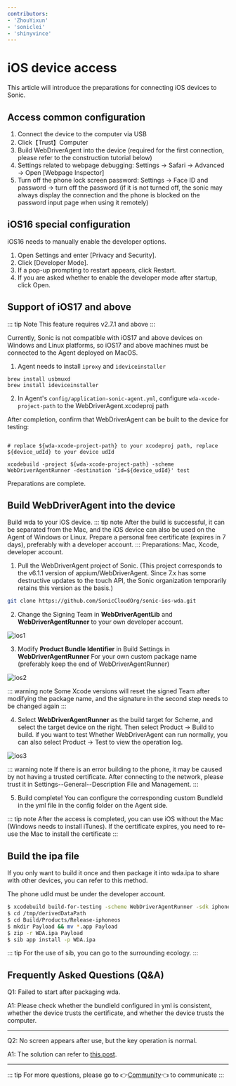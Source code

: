 ```yaml
---
contributors:
- 'ZhouYixun'
- 'soniclei'
- 'shinyvince'
---
```


# iOS device access

This article will introduce the preparations for connecting iOS devices to Sonic.

## Access common configuration

1. Connect the device to the computer via USB
2. Click【Trust】Computer
3. Build WebDriverAgent into the device (required for the first connection, please refer to the construction tutorial below)
4. Settings related to webpage debugging: Settings → Safari → Advanced → Open [Webpage Inspector]
5. Turn off the phone lock screen password: Settings → Face ID and password → turn off the password (if it is not turned off, the sonic may always display the connection and the phone is blocked on the password input page when using it remotely)

## iOS16 special configuration

iOS16 needs to manually enable the developer options.

1. Open Settings and enter [Privacy and Security].
2. Click [Developer Mode].
3. If a pop-up prompting to restart appears, click Restart.
4. If you are asked whether to enable the developer mode after startup, click Open.

## Support of iOS17 and above

::: tip Note
This feature requires v2.7.1 and above
:::

Currently, Sonic is not compatible with iOS17 and above devices on Windows and Linux platforms, so iOS17 and above machines must be connected to the Agent deployed on MacOS.

1. Agent needs to install `iproxy` and `ideviceinstaller`

```shell
brew install usbmuxd
brew install ideviceinstaller
```

2. In Agent's `config/application-sonic-agent.yml`, configure `wda-xcode-project-path` to the WebDriverAgent.xcodeproj path

After completion, confirm that WebDriverAgent can be built to the device for testing: 

```shell

# replace ${wda-xcode-project-path} to your xcodeproj path, replace ${device_udId} to your device udId

xcodebuild -project ${wda-xcode-project-path} -scheme WebDriverAgentRunner -destination 'id=${device_udId}' test
```

Preparations are complete.

## Build WebDriverAgent into the device

Build wda to your iOS device.
::: tip note
After the build is successful, it can be separated from the Mac, and the iOS device can also be used on the Agent of Windows or Linux. Prepare a personal free certificate (expires in 7 days), preferably with a developer account.
:::
Preparations: Mac, Xcode, developer account.

1. Pull the WebDriverAgent project of Sonic. (This project corresponds to the v6.1.1 version of appium/WebDriverAgent. Since 7.x has some destructive updates to the touch API, the Sonic organization temporarily retains this version as the basis.)

```bash
git clone https://github.com/SonicCloudOrg/sonic-ios-wda.git
```

2. Change the Signing Team in **WebDriverAgentLib** and **WebDriverAgentRunner** to your own developer account.

![ios1](./images/ios1.png)

3. Modify **Product Bundle Identifier** in Build Settings in **WebDriverAgentRunner**
   For your own custom package name (preferably keep the end of WebDriverAgentRunner)

![ios2](./images/ios2.png)

::: warning note
Some Xcode versions will reset the signed Team after modifying the package name, and the signature in the second step needs to be changed again
:::

4. Select **WebDriverAgentRunner** as the build target for Scheme, and select the target device on the right. Then select Product -> Build to build. if you want to test
   Whether WebDriverAgent can run normally, you can also select Product -> Test to view the operation log.

![ios3](./images/ios3.png)

::: warning note
If there is an error building to the phone, it may be caused by not having a trusted certificate. After connecting to the network, please trust it in Settings--General--Description File and Management.
:::

5. Build complete! You can configure the corresponding custom BundleId in the yml file in the config folder on the Agent side.

::: tip note
After the access is completed, you can use iOS without the Mac (Windows needs to install iTunes). If the certificate expires, you need to re-use the Mac to install the certificate
:::

## Build the ipa file

If you only want to build it once and then package it into wda.ipa to share with other devices, you can refer to this method.

The phone udId must be under the developer account.

```bash
$ xcodebuild build-for-testing -scheme WebDriverAgentRunner -sdk iphoneos -configuration Release -derivedDataPath /tmp/derivedDataPath
$ cd /tmp/derivedDataPath
$ cd Build/Products/Release-iphoneos
$ mkdir Payload && mv *.app Payload
$ zip -r WDA.ipa Payload
$ sib app install -p WDA.ipa
```

::: tip
For the use of sib, you can go to the surrounding ecology.
:::

## Frequently Asked Questions (Q&A)

Q1: Failed to start after packaging wda.

A1: Please check whether the bundleId configured in yml is consistent, whether the device trusts the certificate, and whether the device trusts the computer.

---

Q2: No screen appears after use, but the key operation is normal.

A1: The solution can refer to [this post](https://sonic-cloud.wiki/d/27-ios).

---

::: tip
For more questions, please go to 👉[Community](https://discord.gg/c9ZD6jSyTE)👈 to communicate
:::
